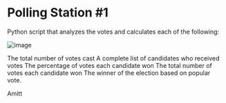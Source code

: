 # Polling Station #1

Python script that analyzes the votes and calculates each of the following:

![image](https://user-images.githubusercontent.com/46534353/57184743-b72dbb00-6e74-11e9-9ae6-5293eae228cc.jpg)

The total number of votes cast
A complete list of candidates who received votes
The percentage of votes each candidate won
The total number of votes each candidate won
The winner of the election based on popular vote.

Amitt